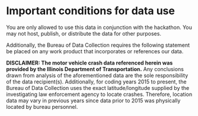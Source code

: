 
# Important conditions for data use

You are only allowed to use this data in conjunction with the hackathon. You may not host, publish, or distribute the data for other purposes. 

Additionally, the Bureau of Data Collection requires the following statement be placed on any work product that incorporates or references our data.

**DISCLAIMER: The motor vehicle crash data referenced herein was provided by the Illinois Department of Transportation.** Any conclusions drawn from analysis of the aforementioned data are the sole responsibility of the data recipient(s).  Additionally, for coding years 2015 to present, the Bureau of Data Collection uses the exact latitude/longitude supplied by the investigating law enforcement agency to locate crashes. Therefore, location data may vary in previous years since data prior to 2015 was physically located by bureau personnel.

